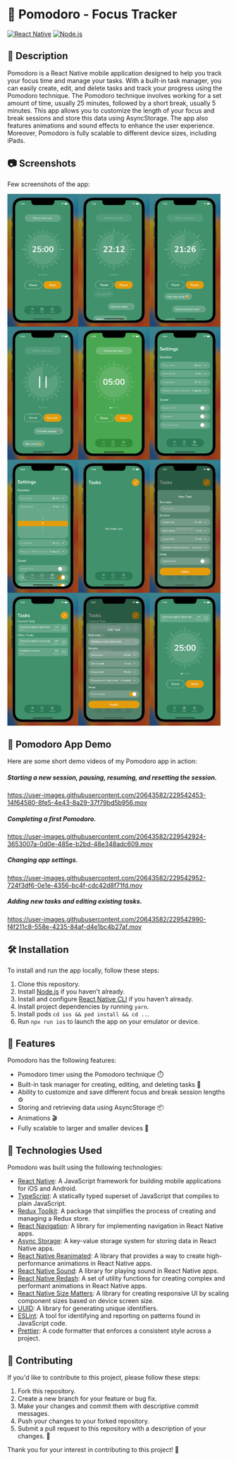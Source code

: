 # 🍅 Pomodoro - Focus Tracker

[![React Native](https://img.shields.io/badge/React%20Native-v0.71.3-blue.svg)](https://facebook.github.io/react-native/)
[![Node.js](https://img.shields.io/badge/Node.js-v19.5.0-green.svg)](https://nodejs.org/)

## 📝 Description

Pomodoro is a React Native mobile application designed to help you track your focus time and manage your tasks. With a built-in task manager, you can easily create, edit, and delete tasks and track your progress using the Pomodoro technique. The Pomodoro technique involves working for a set amount of time, usually 25 minutes, followed by a short break, usually 5 minutes. This app allows you to customize the length of your focus and break sessions and store this data using AsyncStorage. The app also features animations and sound effects to enhance the user experience. Moreover, Pomodoro is fully scalable to different device sizes, including iPads.

## 📷 Screenshots

Few screenshots of the app:

<div style="display: flex; flex-direction: row;">
  <img src="assets/01TimerScreen.png" alt="timer screen" style="width: 32%;">
  <img src="assets/02TimerScreen.png" alt="timer screen" style="width: 32%;">
  <img src="assets/03TimerScreen.png" alt="timer screen" style="width: 32%;">
</div>

<div style="display: flex; flex-direction: row;">
  <img src="assets/04TimerScreen.png" alt="timer screen" style="width: 32%;">
  <img src="assets/05BreakScreen.png" alt="timer screen" style="width: 32%;">
  <img src="assets/06SettingsScreen.png" alt="timer screen" style="width: 32%;">
</div>

<div style="display: flex; flex-direction: row;">
  <img src="assets/07SettingsScreen.png" alt="timer screen" style="width: 32%;">
  <img src="assets/08TasksScreen.png" alt="timer screen" style="width: 32%;">
  <img src="assets/09NewTaskScreen.png" alt="timer screen" style="width: 32%;">
</div>

<div style="display: flex; flex-direction: row;">
  <img src="assets/10TasksScreen.png" alt="timer screen" style="width: 32%;">
  <img src="assets/11EditTaskScreen.png" alt="timer screen" style="width: 32%;">
  <img src="assets/12TimerScreen.png" alt="timer screen" style="width: 32%;">
</div>

## 🎥 Pomodoro App Demo

Here are some short demo videos of my Pomodoro app in action:

##### Starting a new session, pausing, resuming, and resetting the session.

https://user-images.githubusercontent.com/20643582/229542453-14f64580-8fe5-4e43-8a29-37f79bd5b956.mov

##### Completing a first Pomodoro.

https://user-images.githubusercontent.com/20643582/229542924-3653007a-0d0e-485e-b2bd-48e348adc609.mov

##### Changing app settings.

https://user-images.githubusercontent.com/20643582/229542952-724f3df6-0e1e-4356-bc4f-cdc42d8f71fd.mov

##### Adding new tasks and editing existing tasks.

https://user-images.githubusercontent.com/20643582/229542990-f4f211c8-558e-4235-84af-d4e1bc4b27af.mov


## 🛠️ Installation

To install and run the app locally, follow these steps:

1. Clone this repository.
2. Install [Node.js](https://nodejs.org/) if you haven't already.
3. Install and configure [React Native CLI](https://reactnative.dev/docs/environment-setup) if you haven't already.
4. Install project dependencies by running `yarn`.
5. Install pods `cd ios && pod install && cd ..`.
6. Run `npx run ios` to launch the app on your emulator or device.

## 🎉 Features

Pomodoro has the following features:

- Pomodoro timer using the Pomodoro technique ⏱️
- Built-in task manager for creating, editing, and deleting tasks 📝
- Ability to customize and save different focus and break session lengths ⚙️
- Storing and retrieving data using AsyncStorage 📦
- Animations 🎬
- Fully scalable to larger and smaller devices 📱

## 🚀 Technologies Used

Pomodoro was built using the following technologies:

- [React Native](https://reactnative.dev/): A JavaScript framework for building mobile applications for iOS and Android.
- [TypeScript](https://www.typescriptlang.org/): A statically typed superset of JavaScript that compiles to plain JavaScript.
- [Redux Toolkit](https://redux-toolkit.js.org/): A package that simplifies the process of creating and managing a Redux store.
- [React Navigation](https://reactnavigation.org/): A library for implementing navigation in React Native apps.
- [Async Storage](https://react-native-async-storage.github.io/async-storage/): A key-value storage system for storing data in React Native apps.
- [React Native Reanimated](https://docs.swmansion.com/react-native-reanimated/): A library that provides a way to create high-performance animations in React Native apps.
- [React Native Sound](https://github.com/zmxv/react-native-sound): A library for playing sound in React Native apps.
- [React Native Redash](https://wcandillon.gitbook.io/redash/): A set of utility functions for creating complex and performant animations in React Native apps.
- [React Native Size Matters](https://github.com/nirsky/react-native-size-matters): A library for creating responsive UI by scaling component sizes based on device screen size.
- [UUID](https://www.npmjs.com/package/uuid): A library for generating unique identifiers.
- [ESLint](https://eslint.org/): A tool for identifying and reporting on patterns found in JavaScript code.
- [Prettier](https://prettier.io/): A code formatter that enforces a consistent style across a project.

## 🙏 Contributing

If you'd like to contribute to this project, please follow these steps:

1. Fork this repository.
2. Create a new branch for your feature or bug fix.
3. Make your changes and commit them with descriptive commit messages.
4. Push your changes to your forked repository.
5. Submit a pull request to this repository with a description of your changes. 🙌

Thank you for your interest in contributing to this project! 🤝
